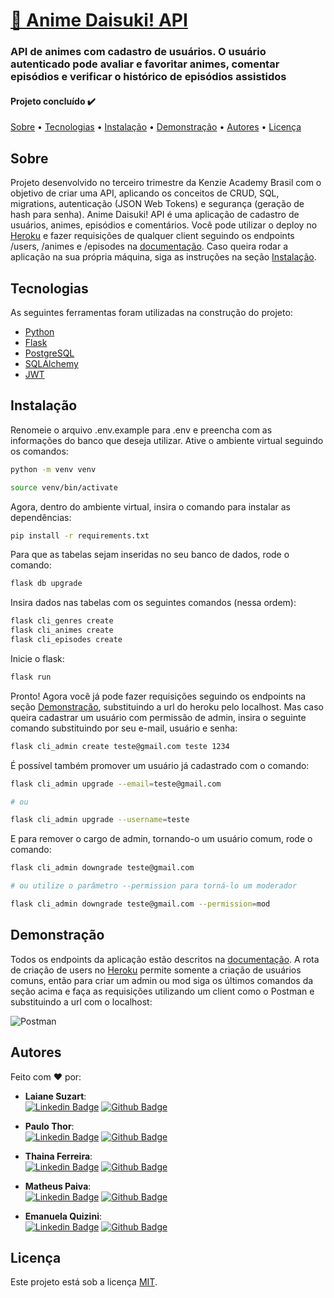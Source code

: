# [💟 Anime Daisuki! API](https://documenter.getpostman.com/view/17890889/UV5ZAbTe)

### API de animes com cadastro de usuários. O usuário autenticado pode avaliar e favoritar animes, comentar episódios e verificar o histórico de episódios assistidos

#### Projeto concluído ✔️

[Sobre](#sobre) • [Tecnologias](#tecnologias) • [Instalação](#instalação) • [Demonstração](#demonstração) • [Autores](#autores) • [Licença](#licença)

## Sobre

Projeto desenvolvido no terceiro trimestre da Kenzie Academy Brasil com o objetivo de criar uma API, aplicando os conceitos de CRUD, SQL, migrations, autenticação (JSON Web Tokens) e segurança (geração de hash para senha). Anime Daisuki! API é uma aplicação de cadastro de usuários, animes, episódios e comentários. Você pode utilizar o deploy no [Heroku](https://animedaisuki.herokuapp.com/api) e fazer requisições de qualquer client seguindo os endpoints /users, /animes e /episodes na [documentação](https://documenter.getpostman.com/view/17890889/UV5ZAbTe).
Caso queira rodar a aplicação na sua própria máquina, siga as instruções na seção [Instalação](#instalação).

## Tecnologias

As seguintes ferramentas foram utilizadas na construção do projeto:

- [Python](https://docs.python.org/3/)
- [Flask](https://flask.palletsprojects.com/en/2.0.x/)
- [PostgreSQL](https://www.postgresql.org/)
- [SQLAlchemy](https://www.sqlalchemy.org/)
- [JWT](https://jwt.io/)

## Instalação

Renomeie o arquivo .env.example para .env e preencha com as informações do banco que deseja utilizar. Ative o ambiente virtual seguindo os comandos:

```bash
python -m venv venv
```

```bash
source venv/bin/activate
```

Agora, dentro do ambiente virtual, insira o comando para instalar as dependências:

```bash
pip install -r requirements.txt
```

Para que as tabelas sejam inseridas no seu banco de dados, rode o comando:

```bash
flask db upgrade
```

Insira dados nas tabelas com os seguintes comandos (nessa ordem):

```bash
flask cli_genres create
flask cli_animes create
flask cli_episodes create
```

Inicie o flask:

```bash
flask run
```

Pronto! Agora você já pode fazer requisições seguindo os endpoints na seção [Demonstração](#demonstração), substituindo a url do heroku pelo localhost. Mas caso queira cadastrar um usuário com permissão de admin, insira o seguinte comando substituindo por seu e-mail, usuário e senha:

```bash
flask cli_admin create teste@gmail.com teste 1234
```

É possível também promover um usuário já cadastrado com o comando:

```bash
flask cli_admin upgrade --email=teste@gmail.com

# ou

flask cli_admin upgrade --username=teste
```

E para remover o cargo de admin, tornando-o um usuário comum, rode o comando:

```bash
flask cli_admin downgrade teste@gmail.com

# ou utilize o parâmetro --permission para torná-lo um moderador

flask cli_admin downgrade teste@gmail.com --permission=mod
```

## Demonstração

Todos os endpoints da aplicação estão descritos na [documentação](https://documenter.getpostman.com/view/17890889/UV5ZAbTe). A rota de criação de users no [Heroku](https://animedaisuki.herokuapp.com/api) permite somente a criação de usuários comuns, então para criar um admin ou mod siga os últimos comandos da seção acima e faça as requisições utilizando um client como o Postman e substituindo a url com o localhost:

![Postman](https://i.imgur.com/BW8KNef.png)

## Autores

Feito com ❤️ por:

- **Laiane Suzart**:
  <br>
  [![Linkedin Badge](https://img.shields.io/badge/LinkedIn-0077B5?style=for-the-badge&logo=linkedin&logoColor=white&link=https://www.linkedin.com/in/laianesuzart/)](https://www.linkedin.com/in/laianesuzart/)
  [![Github Badge](https://img.shields.io/badge/GitHub-100000?style=for-the-badge&logo=github&logoColor=white&link=https://github.com/laianesuzart)](https://github.com/laianesuzart)

- **Paulo Thor**:
  <br>
  [![Linkedin Badge](https://img.shields.io/badge/LinkedIn-0077B5?style=for-the-badge&logo=linkedin&logoColor=white&link=https://www.linkedin.com/in/paulothorsilva/)](https://www.linkedin.com/in/paulothorsilva/) [![Github Badge](https://img.shields.io/badge/GitHub-100000?style=for-the-badge&logo=github&logoColor=white&link=https://github.com/PauloThor)](https://github.com/PauloThor)

- **Thaina Ferreira**:
  <br>
  [![Linkedin Badge](https://img.shields.io/badge/LinkedIn-0077B5?style=for-the-badge&logo=linkedin&logoColor=white&link=https://www.linkedin.com/in/thainaferreira/)](https://www.linkedin.com/in/thainaferreira/) [![Github Badge](https://img.shields.io/badge/GitHub-100000?style=for-the-badge&logo=github&logoColor=white&link=https://github.com/thainaferreira)](https://github.com/thainaferreira)

- **Matheus Paiva**:
  <br>
  [![Linkedin Badge](https://img.shields.io/badge/LinkedIn-0077B5?style=for-the-badge&logo=linkedin&logoColor=white&link=https://www.linkedin.com/in/matheus-paiva-vieira/)](https://www.linkedin.com/in/matheus-paiva-vieira/) [![Github Badge](https://img.shields.io/badge/GitHub-100000?style=for-the-badge&logo=github&logoColor=white&link=https://github.com/matheuspaivah2)](https://github.com/matheuspaivah2)

- **Emanuela Quizini**:
  <br>
  [![Linkedin Badge](https://img.shields.io/badge/LinkedIn-0077B5?style=for-the-badge&logo=linkedin&logoColor=white&link=https://www.linkedin.com/in/emanuela-biondo-quizini-245ab0195/)](https://www.linkedin.com/in/emanuela-biondo-quizini-245ab0195/) [![Github Badge](https://img.shields.io/badge/GitHub-100000?style=for-the-badge&logo=github&logoColor=white&link=https://github.com/emanuelakenzie)](https://github.com/emanuelakenzie)

## Licença

Este projeto está sob a licença [MIT](https://choosealicense.com/licenses/mit/).
